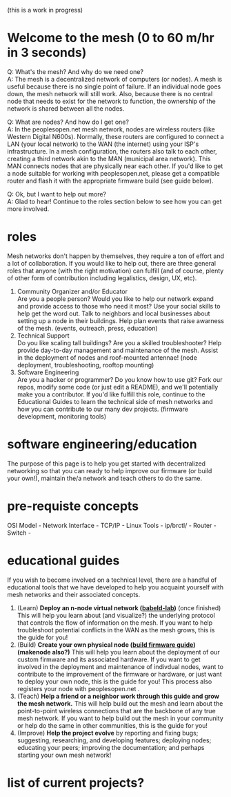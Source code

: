 (this is a work in progress)  

# Welcome to the mesh (0 to 60 m/hr in 3 seconds)  
Q: What's the mesh? And why do we need one?  
A: The mesh is a decentralized network of computers (or nodes). A mesh is useful because there is no single point of failure. If an individual node goes down, the mesh network will still work. Also, because there is no central node that needs to exist for the network to function, the ownership of the network is shared between all the nodes.

Q: What are nodes? And how do I get one?  
A:  In the peoplesopen.net mesh network, nodes are wireless routers (like Western Digital N600s). Normally, these routers are configured to connect a LAN (your local network) to the WAN (the internet) using your ISP's infrastructure. In a mesh configuration, the routers also talk to each other, creating a third network akin to the MAN (municipal area network). This MAN connects nodes that are physically near each other. If you'd like to get a node suitable for working with peoplesopen.net, please get a compatible router and flash it with the appropriate firmware build (see guide below).

Q: Ok, but I want to help out more?  
A: Glad to hear! Continue to the roles section below to see how you can get more involved.   

# roles  
Mesh networks don't happen by themselves, they require a ton of effort and a lot of collaboration. If you would like to help out, there are three general roles that anyone (with the right motivation) can fulfill (and of course, plenty of other form of contribution including legalistics, design, UX, etc).  
 1. Community Organizer and/or Educator  
      Are you a people person? Would you like to help our network expand and provide access to those who need it most? Use your social skills to help get the word out. Talk to neighbors and local businesses about setting up a node in their buildings. Help plan events that raise awarness of the mesh. (events, outreach, press, education)  
 2. Technical Support   
      Do you like scaling tall buildings? Are you a skilled troubleshooter? Help provide day-to-day management and maintenance of the mesh. Assist in the deployment of nodes and roof-mounted antennae! (node deployment, troubleshooting, rooftop mounting)  
 3. Software Engineering   
      Are you a hacker or programmer? Do you know how to use git? Fork our repos, modify some code (or just edit a README), and we'll potentially make you a contributor. If you'd like fulfill this role, continue to the Educational Guides to learn the technical side of mesh networks and how you can contribute to our many dev projects. (firmware development, monitoring tools)  
 
# software engineering/education  
 
The purpose of this page is to help you get started with decentralized networking so that you can ready to help improve our firmware (or build your own!), maintain the/a network and teach others to do the same.
 
# pre-requiste concepts

OSI Model -
Network Interface - 
TCP/IP -
Linux Tools - ip/brctl/ -
Router -
Switch -
 
# educational guides  
If you wish to become involved on a technical level, there are a handful of educational tools that we have developed to help you acquaint yourself with mesh networks and their associated concepts.  
   
 1. (Learn) **Deploy an n-node virtual network ([babeld-lab](https://github.com/sudomesh/babeld-lab))** (once finished) This will help you learn about (and visualize?) the underlying protocol that controls the flow of information on the mesh. If you want to help troubleshoot potential conflicts in the WAN as the mesh grows, this is the guide for you!  
 2. (Build) **Create your own physical node ([build firmware guide](https://github.com/sudomesh/sudowrt-firmware))(makenode also?)**  This will help you learn about the deployment of our custom firmware and its associated hardware. If you want to get involved in the deployment and maintenance of indivdual nodes, want to contribute to the improvement of the firmware or hardware, or just want to deploy your own node, this is the guide for you! This process also registers your node with peoplesopen.net . 
 3. (Teach) **Help a friend or a neighbor work through this guide and grow the mesh network.** This will help build out the mesh and learn about the point-to-point wireless connections that are the backbone of any true mesh network. If you want to help build out the mesh in your community or help do the same in other communities, this is the guide for you! 
 4. (Improve) **Help the project evolve** by reporting and fixing bugs; suggesting, researching, and developing features; deploying nodes; educating your peers; improving the documentation; and perhaps starting your own mesh network!
 
 
# list of current projects?  
  




